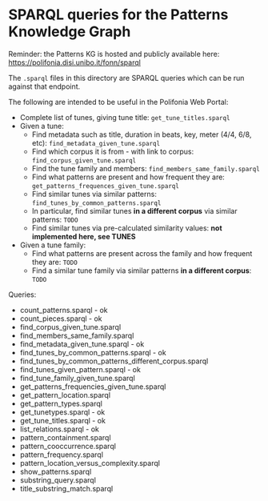 # SPARQL queries for the Patterns Knowledge Graph

Reminder: the Patterns KG is hosted and publicly available here: https://polifonia.disi.unibo.it/fonn/sparql

The `.sparql` files in this directory are SPARQL queries which can be run against that endpoint.

The following are intended to be useful in the Polifonia Web Portal:

* Complete list of tunes, giving tune title: `get_tune_titles.sparql`
* Given a tune:
  * Find metadata such as title, duration in beats, key, meter (4/4, 6/8, etc): `find_metadata_given_tune.sparql`
  * Find which corpus it is from - with link to corpus: `find_corpus_given_tune.sparql`
  * Find the tune family and members: `find_members_same_family.sparql`
  * Find what patterns are present and how frequent they are: `get_patterns_frequences_given_tune.sparql`
  * Find similar tunes via similar patterns: `find_tunes_by_common_patterns.sparql`
  * In particular, find similar tunes **in a different corpus** via similar patterns: `TODO`
  * Find similar tunes via pre-calculated similarity values: **not implemented here, see TUNES**
* Given a tune family:
  * Find what patterns are present across the family and how frequent they are: `TODO`
  * Find a similar tune family via similar patterns **in a different corpus**: `TODO`



Queries:

* count_patterns.sparql - ok
* count_pieces.sparql - ok
* find_corpus_given_tune.sparql
* find_members_same_family.sparql
* find_metadata_given_tune.sparql - ok
* find_tunes_by_common_patterns.sparql - ok
* find_tunes_by_common_patterns_different_corpus.sparql
* find_tunes_given_pattern.sparql - ok
* find_tune_family_given_tune.sparql
* get_patterns_frequencies_given_tune.sparql
* get_pattern_location.sparql
* get_pattern_types.sparql
* get_tunetypes.sparql - ok
* get_tune_titles.sparql - ok
* list_relations.sparql - ok
* pattern_containment.sparql
* pattern_cooccurrence.sparql
* pattern_frequency.sparql
* pattern_location_versus_complexity.sparql
* show_patterns.sparql
* substring_query.sparql
* title_substring_match.sparql

